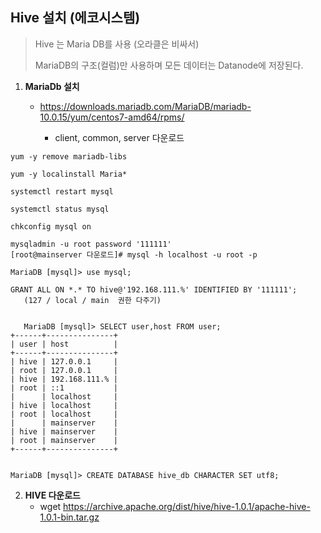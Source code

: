 ## Hive 설치 (에코시스템)

> Hive 는 Maria DB를 사용 (오라클은 비싸서)
>
> MariaDB의 구조(컬럼)만 사용하며 모든 데이터는 Datanode에 저장된다.



1. **MariaDb 설치**
   - https://downloads.mariadb.com/MariaDB/mariadb-10.0.15/yum/centos7-amd64/rpms/

     - client, common, server 다운로드



```
yum -y remove mariadb-libs

yum -y localinstall Maria*

systemctl restart mysql

systemctl status mysql

chkconfig mysql on

mysqladmin -u root password '111111'
[root@mainserver 다운로드]# mysql -h localhost -u root -p

MariaDB [mysql]> use mysql;

GRANT ALL ON *.* TO hive@'192.168.111.%' IDENTIFIED BY '111111';
   (127 / local / main  권한 다주기)
   
   
   MariaDB [mysql]> SELECT user,host FROM user;
+------+---------------+
| user | host          |
+------+---------------+
| hive | 127.0.0.1     |
| root | 127.0.0.1     |
| hive | 192.168.111.% |
| root | ::1           |
|      | localhost     |
| hive | localhost     |
| root | localhost     |
|      | mainserver    |
| hive | mainserver    |
| root | mainserver    |
+------+---------------+


MariaDB [mysql]> CREATE DATABASE hive_db CHARACTER SET utf8;
```



2. **HIVE 다운로드**
   - wget https://archive.apache.org/dist/hive/hive-1.0.1/apache-hive-1.0.1-bin.tar.gz